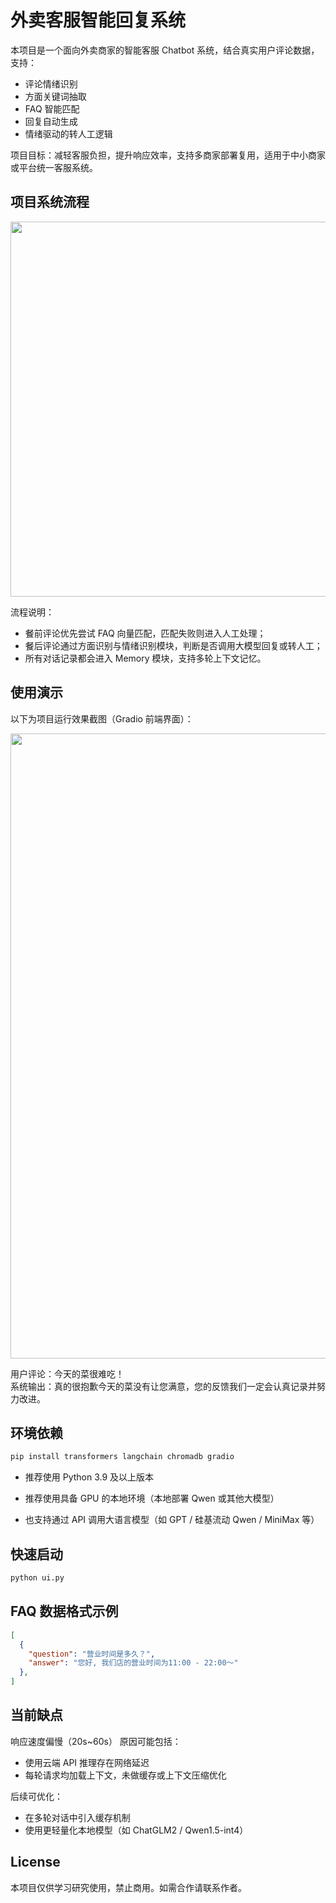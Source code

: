 # 外卖客服智能回复系统
本项目是一个面向外卖商家的智能客服 Chatbot 系统，结合真实用户评论数据，支持：
- 评论情绪识别
- 方面关键词抽取
- FAQ 智能匹配
- 回复自动生成
- 情绪驱动的转人工逻辑

 项目目标：减轻客服负担，提升响应效率，支持多商家部署复用，适用于中小商家或平台统一客服系统。



## 项目系统流程
<img src="https://github.com/user-attachments/assets/383a7e64-51f0-4ace-b69b-e3b1ae337bbb" width="600">

流程说明：
- 餐前评论优先尝试 FAQ 向量匹配，匹配失败则进入人工处理；
- 餐后评论通过方面识别与情绪识别模块，判断是否调用大模型回复或转人工；
- 所有对话记录都会进入 Memory 模块，支持多轮上下文记忆。

## 使用演示

以下为项目运行效果截图（Gradio 前端界面）：  


<img src="https://github.com/user-attachments/assets/146091a3-6c65-4f39-9012-a2a70095eb10" width="1000">  


用户评论：今天的菜很难吃！  
系统输出：真的很抱歉今天的菜没有让您满意，您的反馈我们一定会认真记录并努力改进。  

## 环境依赖
```bash
pip install transformers langchain chromadb gradio
```
- 推荐使用 Python 3.9 及以上版本

- 推荐使用具备 GPU 的本地环境（本地部署 Qwen 或其他大模型）

- 也支持通过 API 调用大语言模型（如 GPT / 硅基流动 Qwen / MiniMax 等）

## 快速启动
```bash
python ui.py
```
## FAQ 数据格式示例
```json
[
  {
    "question": "营业时间是多久？",
    "answer": "您好, 我们店的营业时间为11:00 - 22:00～"
  },
]
```

## 当前缺点
响应速度偏慢（20s~60s）
原因可能包括：
- 使用云端 API 推理存在网络延迟
- 每轮请求均加载上下文，未做缓存或上下文压缩优化
  
后续可优化：
- 在多轮对话中引入缓存机制
- 使用更轻量化本地模型（如 ChatGLM2 / Qwen1.5-int4）

## License
本项目仅供学习研究使用，禁止商用。如需合作请联系作者。

